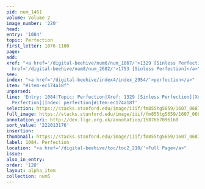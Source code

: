 ```yaml
---
pid: num_1461
volume: Volume 2
image_number: '220'
head:
entry: '1084'
topic: Perfection
first_letter: 1076-1100
page:
add:
xref: "<a href='/digital-beehive/num6/num_1867/'>1329 [Sinless Perfection]</a>|<a
  href='/digital-beehive/num8/num_2682/'>1753 [Sinless Perfection]</a>"
see:
index: "<a href='/digital-beehive/index4/index_2954/'>perfection</a>"
item: "#item-ec174a18f"
unparsed:
line: 'Entry: 1084|Topic: Perfection|Xref: 1329 [Sinless Perfection]|Xref: 1753 [Sinless
  Perfection]|Index: perfection|#item-ec174a18f'
selection: https://stacks.stanford.edu/image/iiif/fm855tg5659/1607_0687/854,3176,2820,1025/full/0/default.jpg
full_image: https://stacks.stanford.edu/image/iiif/fm855tg5659/1607_0687/full/full/0/default.jpg
annotation_uri: http://dev.llgc.org.uk/annotation/1587667096169
sort_value: '222013176'
insertion:
thumbnail: https://stacks.stanford.edu/image/iiif/fm855tg5659/1607_0687/854,3176,600,180/250,/0/default.jpg
label: 1084. Perfection
location: "<a href='/digital-beehive/toc/toc2_210/'>Full Page</a>"
issue:
also_in_entry:
order: '128'
layout: alpha_item
collection: num5
---
```

